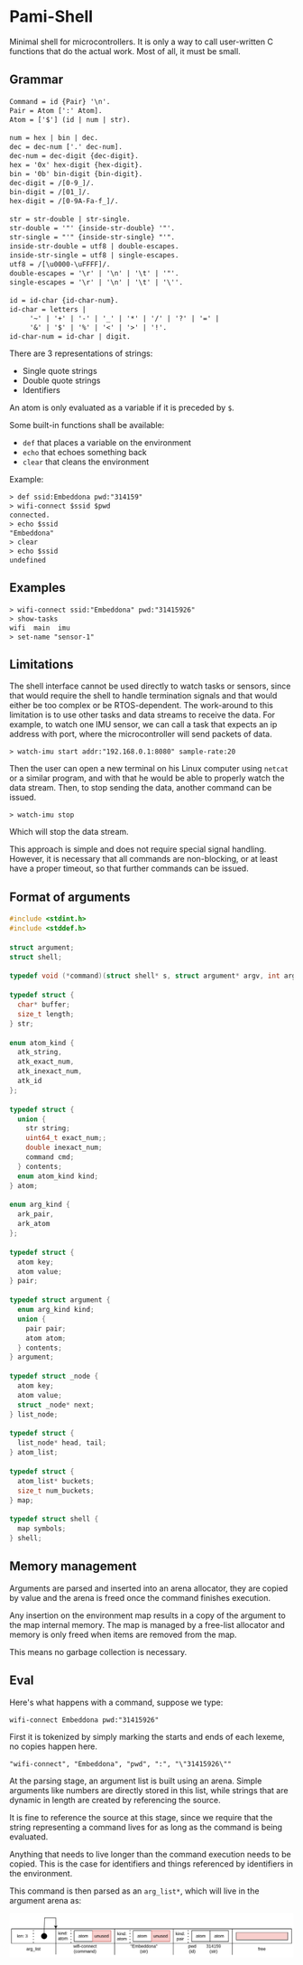 # Pami-Shell

Minimal shell for microcontrollers. It is only a way to call
user-written C functions that do the actual work.
Most of all, it must be small.

## Grammar

```ebnf
Command = id {Pair} '\n'.
Pair = Atom [':' Atom].
Atom = ['$'] (id | num | str).

num = hex | bin | dec.
dec = dec-num ['.' dec-num].
dec-num = dec-digit {dec-digit}.
hex = '0x' hex-digit {hex-digit}.
bin = '0b' bin-digit {bin-digit}.
dec-digit = /[0-9_]/.
bin-digit = /[01_]/.
hex-digit = /[0-9A-Fa-f_]/.

str = str-double | str-single.
str-double = '"' {inside-str-double} '"'.
str-single = "'" {inside-str-single} "'".
inside-str-double = utf8 | double-escapes.
inside-str-single = utf8 | single-escapes.
utf8 = /[\u0000-\uFFFF]/.
double-escapes = '\r' | '\n' | '\t' | '"'.
single-escapes = '\r' | '\n' | '\t' | '\''.

id = id-char {id-char-num}.
id-char = letters |
     '~' | '+' | '-' | '_' | '*' | '/' | '?' | '=' |
     '&' | '$' | '%' | '<' | '>' | '!'.
id-char-num = id-char | digit.
```

There are 3 representations of strings:
 - Single quote strings
 - Double quote strings
 - Identifiers

An atom is only evaluated as a variable if
it is preceded by `$`.

Some built-in functions shall be available:
 - `def` that places a variable on the environment
 - `echo` that echoes something back
 - `clear` that cleans the environment

Example:

```
> def ssid:Embeddona pwd:"314159"
> wifi-connect $ssid $pwd
connected.
> echo $ssid
"Embeddona"
> clear
> echo $ssid
undefined
```

## Examples

```
> wifi-connect ssid:"Embeddona" pwd:"31415926"
> show-tasks
wifi  main  imu
> set-name "sensor-1"
```

## Limitations

The shell interface cannot be used directly to watch tasks or sensors,
since that would require the shell to handle termination signals and
that would either be too complex or be RTOS-dependent. The work-around
to this limitation is to use other tasks and data streams to receive the data.
For example, to watch one IMU sensor, we can call a task that expects
an ip address with port, where the microcontroller will send packets
of data.

```
> watch-imu start addr:"192.168.0.1:8080" sample-rate:20
```

Then the user can open a new terminal on his Linux computer
using `netcat` or a similar program, and with that he would be able
to properly watch the data stream. Then, to stop sending the data,
another command can be issued.

```
> watch-imu stop
```

Which will stop the data stream.

This approach is simple and does not require special signal handling.
However, it is necessary that all commands are non-blocking, or at least
have a proper timeout, so that further commands can be issued. 

## Format of arguments

```c
#include <stdint.h>
#include <stddef.h>

struct argument;
struct shell;

typedef void (*command)(struct shell* s, struct argument* argv, int argc);

typedef struct {
  char* buffer;
  size_t length;
} str;

enum atom_kind {
  atk_string,
  atk_exact_num,
  atk_inexact_num,
  atk_id
};

typedef struct {
  union {
    str string;
    uint64_t exact_num;;
    double inexact_num;
    command cmd;
  } contents;
  enum atom_kind kind;
} atom;

enum arg_kind {
  ark_pair,
  ark_atom
};

typedef struct {
  atom key;
  atom value;
} pair;

typedef struct argument {
  enum arg_kind kind;
  union {
    pair pair;
    atom atom;
  } contents;
} argument;

typedef struct _node {
  atom key;
  atom value;
  struct _node* next;
} list_node;

typedef struct {
  list_node* head, tail;
} atom_list;

typedef struct {
  atom_list* buckets;
  size_t num_buckets;
} map;

typedef struct shell {
  map symbols;
} shell;
```

## Memory management

Arguments are parsed and inserted into an arena allocator,
they are copied by value and the arena is freed once the
command finishes execution.

Any insertion on the environment map results in a copy of the argument
to the map internal memory. The map is managed by a free-list allocator
and memory is only freed when items are removed from the map.

This means no garbage collection is necessary.


## Eval

Here's what happens with a command, suppose we type:

```
wifi-connect Embeddona pwd:"31415926"
```

First it is tokenized by simply marking the starts and ends of
each lexeme, no copies happen here.
  
```
"wifi-connect", "Embeddona", "pwd", ":", "\"31415926\""
```

At the parsing stage, an argument list is built using an arena.
Simple arguments like numbers are directly stored in this list,
while strings that are dynamic in length
are created by referencing the source.

It is fine to reference the source at this stage, since we require
that the string representing a command lives for as long as the command is being
evaluated.

Anything that needs to live longer than the command execution needs to be copied.
This is the case for identifiers and things referenced by identifiers in the environment.

This command is then parsed as an `arg_list*`, which will live in the argument arena
as:

![argument list](./arg_arena.svg "Argument list")
